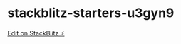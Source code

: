 # stackblitz-starters-u3gyn9

[Edit on StackBlitz ⚡️](https://stackblitz.com/edit/stackblitz-starters-u3gyn9)